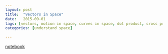 ```yaml
---
layout: post
title:  "Vectors in Space"
date:   2015-09-01
tags: [vectors, motion in space, curves in space, dot product, cross product] 
categories: [understand space]

---
```


[notebook](http://nbviewer.jupyter.org/github/colliand/2015M217/blob/gh-pages/notebooks/vectors-in-space.ipynb)